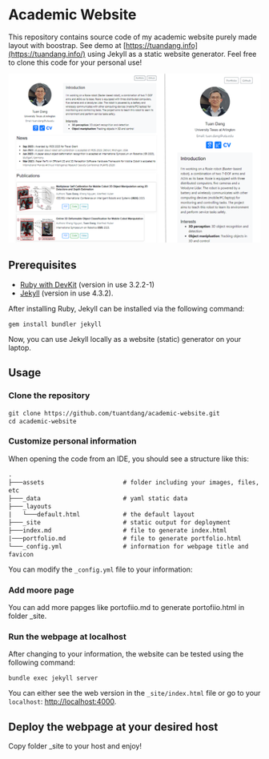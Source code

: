 # Academic Website

This repository contains source code of my academic website purely made layout with boostrap.
See demo at [https://tuandang.info](https://tuandang.info/) using Jekyll as a static website generator. Feel free to clone this code for your personal use!

<p align="center">
  <img src="assets/img/website.png" width="600"/><br/>
</p>


## Prerequisites

* [Ruby with DevKit](https://rubyinstaller.org/downloads/) (version in use 3.2.2-1)
* [Jekyll](https://jekyllrb.com/) (version  in use 4.3.2).

After installing Ruby, Jekyll can be installed via the following command:

```
gem install bundler jekyll 
```

Now, you can use Jekyll locally as a website (static) generator on your laptop.

<!-- USAGE -->

## Usage

### Clone the repository

```
git clone https://github.com/tuantdang/academic-website.git
cd academic-website
```

### Customize personal information

When opening the code from an IDE, you should see a structure like this:

```
.
├───assets                      # folder including your images, files, etc
├───_data                       # yaml static data              
├───_layouts      
|   └───default.html            # the default layout  
├───_site                       # static output for deployment
├───index.md                    # file to generate index.html
|───portfolio.md                # file to generate portfolio.html
└───_config.yml                 # information for webpage title and favicon
```

You can modify the `_config.yml` file to your information:

### Add moore page
You can add more papges like portofiio.md to generate portofiio.html in folder _site.

###  Run the webpage at localhost

After changing to your information, the website can be tested using the following command:

```
bundle exec jekyll server
```

You can either see the web version in the `_site/index.html` file or go to your `localhost`: [http://localhost:4000](http://localhost:4000).

## Deploy the webpage at your desired host
Copy folder _site to your host and enjoy!

